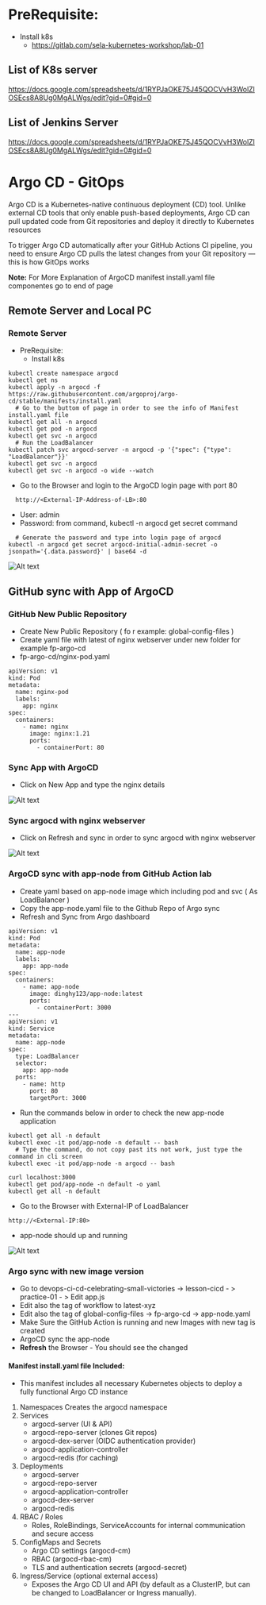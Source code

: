 # PreRequisite:
- Install k8s
  - https://gitlab.com/sela-kubernetes-workshop/lab-01
## List of K8s server
https://docs.google.com/spreadsheets/d/1RYPJaOKE75J45QOCVvH3WolZlOSEcs8A8Ug0MgALWgs/edit?gid=0#gid=0
## List of Jenkins Server
https://docs.google.com/spreadsheets/d/1RYPJaOKE75J45QOCVvH3WolZlOSEcs8A8Ug0MgALWgs/edit?gid=0#gid=0

# Argo CD - GitOps

Argo CD is a Kubernetes-native continuous deployment (CD) tool. Unlike external CD tools that only enable push-based deployments, Argo CD can pull updated code from Git repositories and deploy it directly to Kubernetes resources

To trigger Argo CD automatically after your GitHub Actions CI pipeline, you need to ensure Argo CD pulls the latest changes from your Git repository — this is how GitOps works

**Note:** For More Explanation of ArgoCD manifest install.yaml file componentes go to end of page


## Remote Server and Local PC
### Remote Server
- PreRequisite:
  - Install k8s

```
kubectl create namespace argocd
kubectl get ns
kubectl apply -n argocd -f https://raw.githubusercontent.com/argoproj/argo-cd/stable/manifests/install.yaml
  # Go to the buttom of page in order to see the info of Manifest install.yaml file 
kubectl get all -n argocd
kubectl get pod -n argocd
kubectl get svc -n argocd
  # Run the LoadBalancer
kubectl patch svc argocd-server -n argocd -p '{"spec": {"type": "LoadBalancer"}}'
kubectl get svc -n argocd
kubectl get svc -n argocd -o wide --watch
```

- Go to the Browser and login to the ArgoCD login page with port 80
```
  http://<External-IP-Address-of-LB>:80
```
  - User: admin
  - Password: from command, kubectl -n argocd get secret command

```
  # Generate the password and type into login page of argocd
kubectl -n argocd get secret argocd-initial-admin-secret -o jsonpath='{.data.password}' | base64 -d
```

![Alt text](pic-gh-argo-login-page.png)



## GitHub sync with App of ArgoCD
### GitHub New Public Repository
- Create New Public Repository ( fo r example: global-config-files )
- Create yaml file with latest of nginx webserver under new folder for example fp-argo-cd
- fp-argo-cd/nginx-pod.yaml
```
apiVersion: v1
kind: Pod
metadata:
  name: nginx-pod
  labels:
    app: nginx
spec:
  containers:
    - name: nginx
      image: nginx:1.21
      ports:
        - containerPort: 80
```

### Sync App with ArgoCD

- Click on New App and type the nginx details

 ![Alt text](pic-gh-argocd.png) 

### Sync argocd with nginx webserver
- Click on Refresh and sync in order to sync argocd with nginx webserver

![Alt text](pic-gh-argo-app.png) 

### ArgoCD sync with app-node from GitHub Action lab

- Create yaml based on app-node image which including pod and svc ( As LoadBalancer )
- Copy the app-node.yaml file to the Github Repo of Argo sync
- Refresh and Sync from Argo dashboard  

```
apiVersion: v1
kind: Pod
metadata:
  name: app-node
  labels:
    app: app-node
spec:
  containers:
    - name: app-node
      image: dinghy123/app-node:latest
      ports:
        - containerPort: 3000
---
apiVersion: v1
kind: Service
metadata:
  name: app-node
spec:
  type: LoadBalancer
  selector:
    app: app-node
  ports:
    - name: http
      port: 80
      targetPort: 3000
```

- Run the commands below in order to check the new app-node application
```
kubectl get all -n default
kubectl exec -it pod/app-node -n default -- bash
  # Type the command, do not copy past its not work, just type the command in cli screen 
kubectl exec -it pod/app-node -n argocd -- bash

curl localhost:3000
kubectl get pod/app-node -n default -o yaml
kubectl get all -n default
```

- Go to the Browser with External-IP of LoadBalancer
```
http://<External-IP:80>
```
- app-node should up and running

![Alt text](pic-gh-node-app.png)

### Argo sync with new image version
- Go to devops-ci-cd-celebrating-small-victories -> lesson-cicd - > practice-01 - > Edit app.js
- Edit also the tag of workflow to latest-xyz
- Edit also the tag of global-config-files -> fp-argo-cd -> app-node.yaml
- Make Sure the GitHub Action is running and new Images with new tag is created
- ArgoCD sync the app-node
- **Refresh** the Browser - You should see the changed

#### Manifest **install.yaml** file Included:
  - This manifest includes all necessary Kubernetes objects to deploy a fully functional Argo CD instance

1. Namespaces
   Creates the argocd namespace
2. Services
   - argocd-server (UI & API)
   - argocd-repo-server (clones Git repos)
   - argocd-dex-server (OIDC authentication provider)
   - argocd-application-controller
   - argocd-redis (for caching)
3. Deployments
   - argocd-server
   - argocd-repo-server
   - argocd-application-controller
   - argocd-dex-server
   - argocd-redis
4. RBAC / Roles
   - Roles, RoleBindings, ServiceAccounts for internal communication and secure access
5. ConfigMaps and Secrets
   - Argo CD settings (argocd-cm)
   - RBAC (argocd-rbac-cm)
   - TLS and authentication secrets (argocd-secret)
6. Ingress/Service (optional external access)
   - Exposes the Argo CD UI and API (by default as a ClusterIP, but can be changed to LoadBalancer or Ingress manually).

